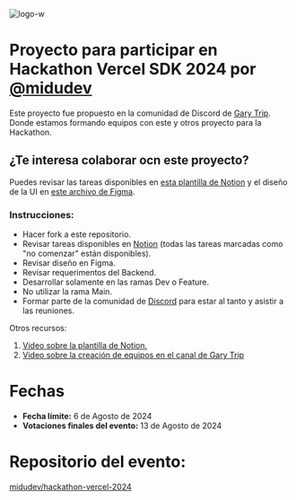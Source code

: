 ![logo-w](https://github.com/user-attachments/assets/27dcd347-ab81-4ddf-9485-ad0c3c7b2beb)

# Proyecto para participar en Hackathon Vercel SDK 2024 por <a href="https://github.com/midudev/hackaton-vercel-2024">@midudev</a>

Este proyecto fue propuesto en la comunidad de Discord de <a href="https://www.youtube.com/watch?v=r1aTMuIsLpo" target="_blank" rel="noopener">Gary Trip</a>. Donde estamos formando equipos con este y otros proyecto para la Hackathon.

## ¿Te interesa colaborar ocn este proyecto?

Puedes revisar las tareas disponibles en <a href="https://purple-literature-335.notion.site/SDK-HACKATHON-ac87302172ae40778d26cd83759874ba" target="_blank" rel="noopener">esta plantilla de Notion</a> y el diseño de la UI en <a href="https://www.figma.com/design/jZsAE5AdfBms0okpon8QHl/malditojefe.chat?node-id=0-1&t=9iZkXGt8tRhf2U4k-1">este archivo de Figma</a>.

### Instrucciones:
<ul>
  <li>Hacer fork a este repositorio.</li>
  
  <li>Revisar tareas disponibles en <a href="https://purple-literature-335.notion.site/malditojefe-chat-9fdd2545136846269937239cd2ee06b4" target="_blank" rel="noopener">Notion</a> (todas las tareas marcadas como "no comenzar" están disponibles).</li>
  
  <li>Revisar diseño en Figma.</li>
  
  <li>Revisar requerimentos del Backend.</li>
  
  <li>Desarrollar solamente en las ramas Dev o Feature.</li>
  
  <li>No utilizar la rama Main.</li>
  
  <li>Formar parte de la comunidad de <a href="https://discord.gg/TCmF3PzZ" target="_blank" rel="noopener">Discord</a> para estar al tanto y asistir a las reuniones.</li>
</ul>

Otros recursos:
<ol>
  <li>
    <a href="https://www.youtube.com/watch?v=r1aTMuIsLpo" target="_blank" rel="noopener">
      Video sobre la plantilla de Notion.
    </a>
  </li>
  
  <li>
    <a href="https://www.youtube.com/watch?v=r1aTMuIsLpo" target="_blank" rel="noopener">
      Video sobre la creación de equipos en el canal de Gary Trip
    </a>
  </li>
</ol>
  
  

# Fechas
<ul>
  <li><strong>Fecha límite:</strong> 6 de Agosto de 2024</li>
  <li><strong>Votaciones finales del evento:</strong> 13 de Agosto de 2024</li>
</ul>

# Repositorio del evento:
<a href="https://github.com/midudev/hackaton-vercel-2024" target="_blank" rel="noopener">midudev/hackathon-vercel-2024</a>
